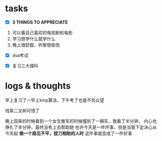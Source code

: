 # tasks
- [x] **3 THINGS TO APPRECIATE**
1. 可以看自己喜欢的电视剧和电影
2. 学习想学什么就学什么
3. 晚上很舒服，听歌很愉悦
- [x] dsa考试
- [x] 复习三大理科


# logs & thoughts

早上复习了一早上kmp算法，下午考了也是不负众望

线索二叉树可惜了

晚上回来的时候看到一个女生推车的时候撞到了一辆车，我看了半分钟，
内心也挣扎了半分钟，最终没有上去帮助她
也许今天是一件坏事，但是当我下定决心从今天起
**做一个路见不平，拔刀相助的人时**
这件事就变成了一件好事




